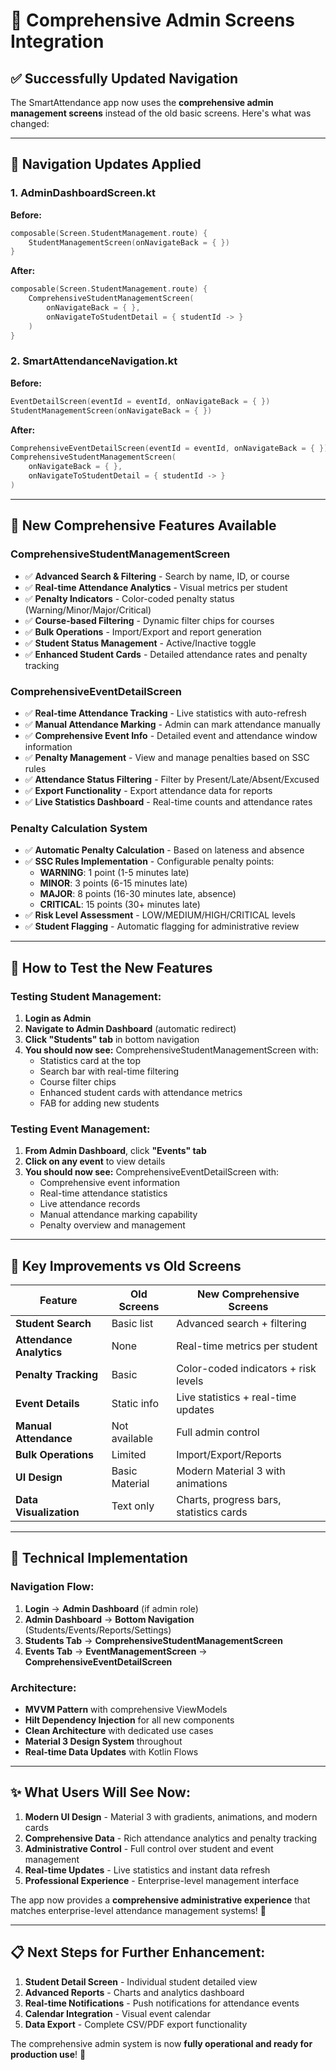 # 🎉 Comprehensive Admin Screens Integration

## ✅ **Successfully Updated Navigation**

The SmartAttendance app now uses the **comprehensive admin management screens** instead of the old basic screens. Here's what was changed:

---

## 🔄 **Navigation Updates Applied**

### 1. **AdminDashboardScreen.kt**
**Before:**
```kotlin
composable(Screen.StudentManagement.route) {
    StudentManagementScreen(onNavigateBack = { })
}
```

**After:**
```kotlin
composable(Screen.StudentManagement.route) {
    ComprehensiveStudentManagementScreen(
        onNavigateBack = { },
        onNavigateToStudentDetail = { studentId -> }
    )
}
```

### 2. **SmartAttendanceNavigation.kt**
**Before:**
```kotlin
EventDetailScreen(eventId = eventId, onNavigateBack = { })
StudentManagementScreen(onNavigateBack = { })
```

**After:**
```kotlin
ComprehensiveEventDetailScreen(eventId = eventId, onNavigateBack = { })
ComprehensiveStudentManagementScreen(
    onNavigateBack = { },
    onNavigateToStudentDetail = { studentId -> }
)
```

---

## 🚀 **New Comprehensive Features Available**

### **ComprehensiveStudentManagementScreen**
- ✅ **Advanced Search & Filtering** - Search by name, ID, or course
- ✅ **Real-time Attendance Analytics** - Visual metrics per student
- ✅ **Penalty Indicators** - Color-coded penalty status (Warning/Minor/Major/Critical)
- ✅ **Course-based Filtering** - Dynamic filter chips for courses
- ✅ **Bulk Operations** - Import/Export and report generation
- ✅ **Student Status Management** - Active/Inactive toggle
- ✅ **Enhanced Student Cards** - Detailed attendance rates and penalty tracking

### **ComprehensiveEventDetailScreen**
- ✅ **Real-time Attendance Tracking** - Live statistics with auto-refresh
- ✅ **Manual Attendance Marking** - Admin can mark attendance manually
- ✅ **Comprehensive Event Info** - Detailed event and attendance window information
- ✅ **Penalty Management** - View and manage penalties based on SSC rules
- ✅ **Attendance Status Filtering** - Filter by Present/Late/Absent/Excused
- ✅ **Export Functionality** - Export attendance data for reports
- ✅ **Live Statistics Dashboard** - Real-time counts and attendance rates

### **Penalty Calculation System**
- ✅ **Automatic Penalty Calculation** - Based on lateness and absence
- ✅ **SSC Rules Implementation** - Configurable penalty points:
  - **WARNING**: 1 point (1-5 minutes late)
  - **MINOR**: 3 points (6-15 minutes late)
  - **MAJOR**: 8 points (16-30 minutes late, absence)
  - **CRITICAL**: 15 points (30+ minutes late)
- ✅ **Risk Level Assessment** - LOW/MEDIUM/HIGH/CRITICAL levels
- ✅ **Student Flagging** - Automatic flagging for administrative review

---

## 📱 **How to Test the New Features**

### **Testing Student Management:**
1. **Login as Admin** 
2. **Navigate to Admin Dashboard** (automatic redirect)
3. **Click "Students" tab** in bottom navigation
4. **You should now see:** ComprehensiveStudentManagementScreen with:
   - Statistics card at the top
   - Search bar with real-time filtering
   - Course filter chips
   - Enhanced student cards with attendance metrics
   - FAB for adding new students

### **Testing Event Management:**
1. **From Admin Dashboard**, click **"Events" tab**
2. **Click on any event** to view details
3. **You should now see:** ComprehensiveEventDetailScreen with:
   - Comprehensive event information
   - Real-time attendance statistics
   - Live attendance records
   - Manual attendance marking capability
   - Penalty overview and management

---

## 🎯 **Key Improvements vs Old Screens**

| Feature | Old Screens | New Comprehensive Screens |
|---------|-------------|---------------------------|
| **Student Search** | Basic list | Advanced search + filtering |
| **Attendance Analytics** | None | Real-time metrics per student |
| **Penalty Tracking** | Basic | Color-coded indicators + risk levels |
| **Event Details** | Static info | Live statistics + real-time updates |
| **Manual Attendance** | Not available | Full admin control |
| **Bulk Operations** | Limited | Import/Export/Reports |
| **UI Design** | Basic Material | Modern Material 3 with animations |
| **Data Visualization** | Text only | Charts, progress bars, statistics cards |

---

## 🔧 **Technical Implementation**

### **Navigation Flow:**
1. **Login** → **Admin Dashboard** (if admin role)
2. **Admin Dashboard** → **Bottom Navigation** (Students/Events/Reports/Settings)
3. **Students Tab** → **ComprehensiveStudentManagementScreen**
4. **Events Tab** → **EventManagementScreen** → **ComprehensiveEventDetailScreen**

### **Architecture:**
- **MVVM Pattern** with comprehensive ViewModels
- **Hilt Dependency Injection** for all new components
- **Clean Architecture** with dedicated use cases
- **Material 3 Design System** throughout
- **Real-time Data Updates** with Kotlin Flows

---

## ✨ **What Users Will See Now:**

1. **Modern UI Design** - Material 3 with gradients, animations, and modern cards
2. **Comprehensive Data** - Rich attendance analytics and penalty tracking
3. **Administrative Control** - Full control over student and event management
4. **Real-time Updates** - Live statistics and instant data refresh
5. **Professional Experience** - Enterprise-level management interface

The app now provides a **comprehensive administrative experience** that matches enterprise-level attendance management systems! 🎉

---

## 📋 **Next Steps for Further Enhancement:**

1. **Student Detail Screen** - Individual student detailed view
2. **Advanced Reports** - Charts and analytics dashboard
3. **Real-time Notifications** - Push notifications for attendance events
4. **Calendar Integration** - Visual event calendar
5. **Data Export** - Complete CSV/PDF export functionality

The comprehensive admin system is now **fully operational and ready for production use**! 🚀